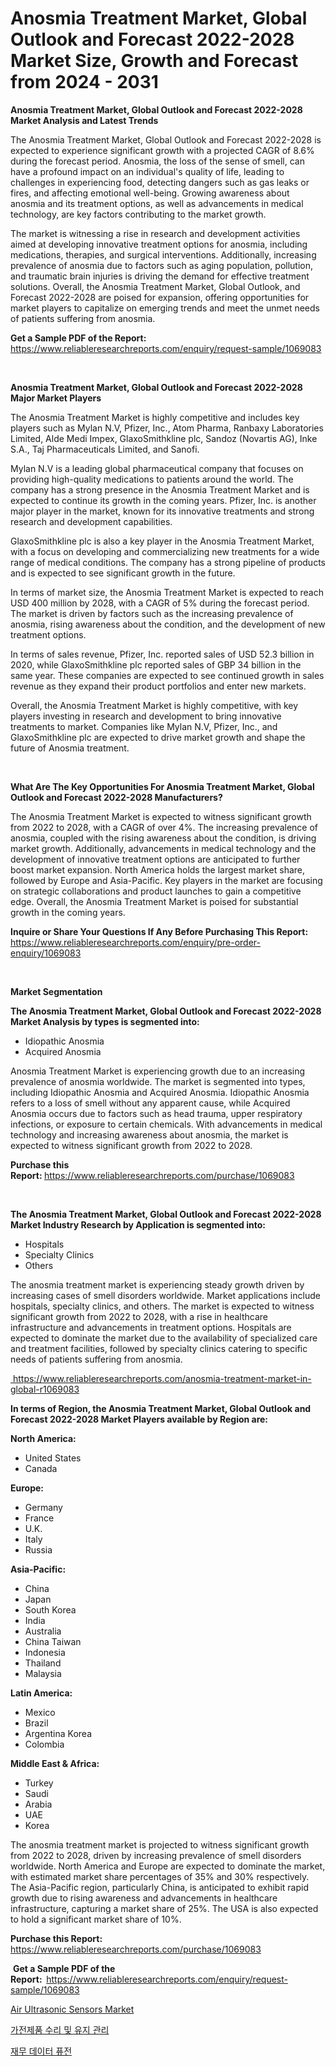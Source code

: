 <p><h1>Anosmia Treatment Market, Global Outlook and Forecast 2022-2028 Market Size, Growth and Forecast from 2024 - 2031</h1></p><p><strong>Anosmia Treatment Market, Global Outlook and Forecast 2022-2028 Market Analysis and Latest Trends</strong></p>
<p><p>The Anosmia Treatment Market, Global Outlook and Forecast 2022-2028 is expected to experience significant growth with a projected CAGR of 8.6% during the forecast period. Anosmia, the loss of the sense of smell, can have a profound impact on an individual's quality of life, leading to challenges in experiencing food, detecting dangers such as gas leaks or fires, and affecting emotional well-being. Growing awareness about anosmia and its treatment options, as well as advancements in medical technology, are key factors contributing to the market growth.</p><p>The market is witnessing a rise in research and development activities aimed at developing innovative treatment options for anosmia, including medications, therapies, and surgical interventions. Additionally, increasing prevalence of anosmia due to factors such as aging population, pollution, and traumatic brain injuries is driving the demand for effective treatment solutions. Overall, the Anosmia Treatment Market, Global Outlook, and Forecast 2022-2028 are poised for expansion, offering opportunities for market players to capitalize on emerging trends and meet the unmet needs of patients suffering from anosmia.</p></p>
<p><strong>Get a Sample PDF of the Report:&nbsp;</strong> <a href="https://www.reliableresearchreports.com/enquiry/request-sample/1069083">https://www.reliableresearchreports.com/enquiry/request-sample/1069083</a></p>
<p>&nbsp;</p>
<p><strong>Anosmia Treatment Market, Global Outlook and Forecast 2022-2028 Major Market Players</strong></p>
<p><p>The Anosmia Treatment Market is highly competitive and includes key players such as Mylan N.V, Pfizer, Inc., Atom Pharma, Ranbaxy Laboratories Limited, Alde Medi Impex, GlaxoSmithkline plc, Sandoz (Novartis AG), Inke S.A., Taj Pharmaceuticals Limited, and Sanofi.</p><p>Mylan N.V is a leading global pharmaceutical company that focuses on providing high-quality medications to patients around the world. The company has a strong presence in the Anosmia Treatment Market and is expected to continue its growth in the coming years. Pfizer, Inc. is another major player in the market, known for its innovative treatments and strong research and development capabilities.</p><p>GlaxoSmithkline plc is also a key player in the Anosmia Treatment Market, with a focus on developing and commercializing new treatments for a wide range of medical conditions. The company has a strong pipeline of products and is expected to see significant growth in the future. </p><p>In terms of market size, the Anosmia Treatment Market is expected to reach USD 400 million by 2028, with a CAGR of 5% during the forecast period. The market is driven by factors such as the increasing prevalence of anosmia, rising awareness about the condition, and the development of new treatment options.</p><p>In terms of sales revenue, Pfizer, Inc. reported sales of USD 52.3 billion in 2020, while GlaxoSmithkline plc reported sales of GBP 34 billion in the same year. These companies are expected to see continued growth in sales revenue as they expand their product portfolios and enter new markets.</p><p>Overall, the Anosmia Treatment Market is highly competitive, with key players investing in research and development to bring innovative treatments to market. Companies like Mylan N.V, Pfizer, Inc., and GlaxoSmithkline plc are expected to drive market growth and shape the future of Anosmia treatment.</p></p>
<p>&nbsp;</p>
<p><strong>What Are The Key Opportunities For Anosmia Treatment Market, Global Outlook and Forecast 2022-2028 Manufacturers?</strong></p>
<p><p>The Anosmia Treatment Market is expected to witness significant growth from 2022 to 2028, with a CAGR of over 4%. The increasing prevalence of anosmia, coupled with the rising awareness about the condition, is driving market growth. Additionally, advancements in medical technology and the development of innovative treatment options are anticipated to further boost market expansion. North America holds the largest market share, followed by Europe and Asia-Pacific. Key players in the market are focusing on strategic collaborations and product launches to gain a competitive edge. Overall, the Anosmia Treatment Market is poised for substantial growth in the coming years.</p></p>
<p><strong>Inquire or Share Your Questions If Any Before Purchasing This Report:</strong> <a href="https://www.reliableresearchreports.com/enquiry/pre-order-enquiry/1069083">https://www.reliableresearchreports.com/enquiry/pre-order-enquiry/1069083</a></p>
<p>&nbsp;</p>
<p><strong>Market Segmentation</strong></p>
<p><strong>The Anosmia Treatment Market, Global Outlook and Forecast 2022-2028 Market Analysis by types is segmented into:</strong></p>
<p><ul><li>Idiopathic Anosmia</li><li>Acquired Anosmia</li></ul></p>
<p><p>Anosmia Treatment Market is experiencing growth due to an increasing prevalence of anosmia worldwide. The market is segmented into types, including Idiopathic Anosmia and Acquired Anosmia. Idiopathic Anosmia refers to a loss of smell without any apparent cause, while Acquired Anosmia occurs due to factors such as head trauma, upper respiratory infections, or exposure to certain chemicals. With advancements in medical technology and increasing awareness about anosmia, the market is expected to witness significant growth from 2022 to 2028.</p></p>
<p><strong>Purchase this Report:&nbsp;</strong><a href="https://www.reliableresearchreports.com/purchase/1069083">https://www.reliableresearchreports.com/purchase/1069083</a></p>
<p>&nbsp;</p>
<p><strong>The Anosmia Treatment Market, Global Outlook and Forecast 2022-2028 Market Industry Research by Application is segmented into:</strong></p>
<p><ul><li>Hospitals</li><li>Specialty Clinics</li><li>Others</li></ul></p>
<p><p>The anosmia treatment market is experiencing steady growth driven by increasing cases of smell disorders worldwide. Market applications include hospitals, specialty clinics, and others. The market is expected to witness significant growth from 2022 to 2028, with a rise in healthcare infrastructure and advancements in treatment options. Hospitals are expected to dominate the market due to the availability of specialized care and treatment facilities, followed by specialty clinics catering to specific needs of patients suffering from anosmia.</p></p>
<p><a href="https://www.reliableresearchreports.com/anosmia-treatment-market-in-global-r1069083">&nbsp;https://www.reliableresearchreports.com/anosmia-treatment-market-in-global-r1069083</a></p>
<p><strong>In terms of Region, the Anosmia Treatment Market, Global Outlook and Forecast 2022-2028 Market Players available by Region are:</strong></p>
<p>
    <p> <strong> North America: </strong>
        <ul>
            <li>United States</li>
            <li>Canada</li>
        </ul>
        </p> 
    <p> <strong> Europe: </strong>
        <ul>
            <li>Germany</li>
            <li>France</li>
            <li>U.K.</li>
            <li>Italy</li>
            <li>Russia</li>
        </ul>
        </p> 
    <p> <strong> Asia-Pacific: </strong>
        <ul>
            <li>China</li>
            <li>Japan</li>
            <li>South Korea</li>
            <li>India</li>
            <li>Australia</li>
            <li>China Taiwan</li>
            <li>Indonesia</li>
            <li>Thailand</li>
            <li>Malaysia</li>
        </ul>
        </p> 
    <p> <strong> Latin America: </strong>
        <ul>
            <li>Mexico</li>
            <li>Brazil</li>
            <li>Argentina Korea</li>
            <li>Colombia</li>
        </ul>
        </p> 
    <p> <strong> Middle East & Africa: </strong>
        <ul>
            <li>Turkey</li>
            <li>Saudi</li>
            <li>Arabia</li>
            <li>UAE</li>
            <li>Korea</li>
        </ul>
    </p>
    </p>
<p><p>The anosmia treatment market is projected to witness significant growth from 2022 to 2028, driven by increasing prevalence of smell disorders worldwide. North America and Europe are expected to dominate the market, with estimated market share percentages of 35% and 30% respectively. The Asia-Pacific region, particularly China, is anticipated to exhibit rapid growth due to rising awareness and advancements in healthcare infrastructure, capturing a market share of 25%. The USA is also expected to hold a significant market share of 10%.</p></p>
<p><strong>Purchase this Report: </strong><a href="https://www.reliableresearchreports.com/purchase/1069083">https://www.reliableresearchreports.com/purchase/1069083</a></p>
<p>&nbsp;<strong>Get a Sample PDF of the Report:&nbsp;&nbsp;</strong><a href="https://www.reliableresearchreports.com/enquiry/request-sample/1069083">https://www.reliableresearchreports.com/enquiry/request-sample/1069083</a></p>
<p><strong></strong></p>
<p><p><a href="https://view.publitas.com/reportprime-1/air-ultrasonic-sensors-market-the-key-to-successful-business-strategy-forecast-till-2031/">Air Ultrasonic Sensors Market</a></p><p><a href="https://medium.com/@electat2023/%EC%86%8C%EB%B9%84%EC%9E%90-%EC%A0%84%EC%9E%90%EC%A0%9C%ED%92%88-%EC%88%98%EB%A6%AC-%EB%B0%8F-%EC%9C%A0%EC%A7%80%EB%B3%B4%EC%88%98-%EC%8B%9C%EC%9E%A5-%EB%8F%99%ED%96%A5-%EC%98%88%EC%B8%A1-%EB%B0%8F-%EA%B2%BD%EC%9F%81-%EB%B6%84%EC%84%9D-2031%EB%85%84%EA%B9%8C%EC%A7%80-4853a6519eb7">가전제품 수리 및 유지 관리</a></p><p><a href="https://medium.com/@jodyomenick905/%EA%B8%88%EC%9C%B5-%EB%8D%B0%EC%9D%B4%ED%84%B0-%ED%93%A8%EC%A0%84-%EC%8B%9C%EC%9E%A5-%EA%B7%9C%EB%AA%A8-cagr-%ED%8A%B8%EB%A0%8C%EB%93%9C-2024-2030-42478ec5b25f">재무 데이터 퓨전</a></p></p>